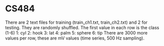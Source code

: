 # CS484

There are 2 text files for training (train_ch1.txt, train_ch2.txt) and 2 for testing. 
They are randomly shuffled. The first value in each row is the class (1-6)
1: cyl
2: hook
3: lat
4: palm
5: sphere
6: tip
There are 3000 more values per row, these are mV values (time series, 500 Hz sampling).
